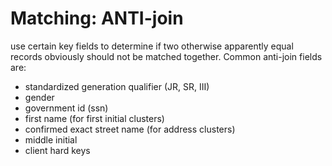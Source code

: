 Matching: ANTI-join
====================
use certain key fields to determine if two otherwise apparently equal records obviously should not be matched together. Common anti-join fields are:
- standardized generation qualifier (JR, SR, III)
- gender
- government id (ssn) 
- first name (for first initial clusters)
- confirmed exact street name (for address clusters)
- middle initial
- client hard keys
